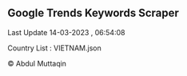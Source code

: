 

## Google Trends Keywords Scraper 
 
Last Update 14-03-2023 , 06:54:08

Country List :
VIETNAM.json



© Abdul Muttaqin 
